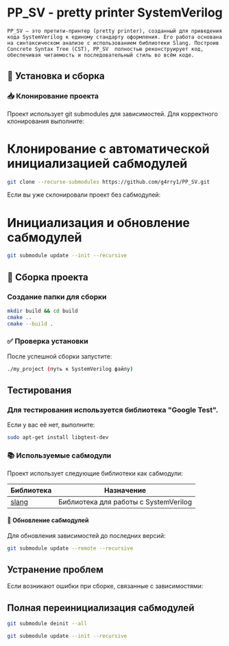 # PP_SV - pretty printer SystemVerilog
    PP_SV — это претити-принтер (pretty printer), созданный для приведения кода SystemVerilog к единому стандарту оформления. Его работа основана на синтаксическом анализе с использованием библиотеки Slang. Построив Concrete Syntax Tree (CST), PP_SV  полностью реконструирует код, обеспечивая читаемость и последовательный стиль во всём коде.


## 🚀 Установка и сборка

### 📥 Клонирование проекта

Проект использует git submodules для зависимостей. Для корректного клонирования выполните:

# Клонирование с автоматической инициализацией сабмодулей
```bash
git clone --recurse-submodules https://github.com/g4rry1/PP_SV.git
```
Если вы уже склонировали проект без сабмодулей:

# Инициализация и обновление сабмодулей
```bash
git submodule update --init --recursive
```
## 🔨 Сборка проекта

### Создание папки для сборки
```bash
mkdir build && cd build
cmake ..
cmake --build .
```

### ✅ Проверка установки

После успешной сборки запустите:
```bash
./my_project (путь к SystemVerilog файлу)
```

## Тестирования
### Для тестирования используется библиотека "Google Test". 
Если у вас её нет, выполните:
```bash
sudo apt-get install libgtest-dev
```


### 📚 Используемые сабмодули

Проект использует следующие библиотеки как сабмодули:

| Библиотека | Назначение |
|------------|------------|
| [slang](https://github.com/MikePopoloski/slang.git) | Библиотека для работы с SystemVerilog |

#### 🔄 Обновление сабмодулей

Для обновления зависимостей до последних версий:
```bash
git submodule update --remote --recursive
```
## Устранение проблем

Если возникают ошибки при сборке, связанные с зависимостями:

## Полная переинициализация сабмодулей
```bash
git submodule deinit --all

git submodule update --init --recursive
```